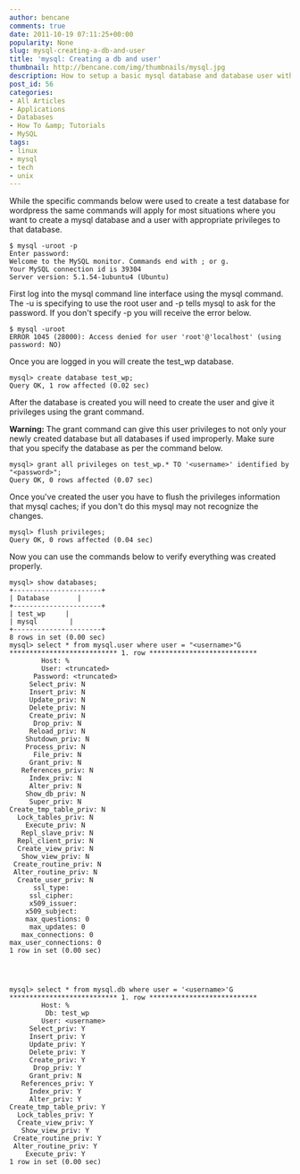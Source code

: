 ```yaml
---
author: bencane
comments: true
date: 2011-10-19 07:11:25+00:00
popularity: None
slug: mysql-creating-a-db-and-user
title: 'mysql: Creating a db and user'
thumbnail: http://bencane.com/img/thumbnails/mysql.jpg
description: How to setup a basic mysql database and database user with privileges to only the newly created database
post_id: 56
categories:
- All Articles
- Applications
- Databases
- How To &amp; Tutorials
- MySQL
tags:
- linux
- mysql
- tech
- unix
---
```


While the specific commands below were used to create a test database for wordpress the same commands will apply for most situations where you want to create a mysql database and a user with appropriate privileges to that database.

    $ mysql -uroot -p  
    Enter password:
    Welcome to the MySQL monitor. Commands end with ; or g.  
    Your MySQL connection id is 39304  
    Server version: 5.1.54-1ubuntu4 (Ubuntu)

First log into the mysql command line interface using the mysql command. The -u is specifying to use the root user and -p tells mysql to ask for the password. If you don't specify -p you will receive the error below.

    $ mysql -uroot  
    ERROR 1045 (28000): Access denied for user 'root'@'localhost' (using password: NO)

Once you are logged in you will create the test_wp database.

    mysql> create database test_wp;  
    Query OK, 1 row affected (0.02 sec)

After the database is created you will need to create the user and give it privileges using the grant command.

**Warning:** The grant command can give this user privileges to not only your newly created database but all databases if used improperly. Make sure that you specify the database as per the command below.

    mysql> grant all privileges on test_wp.* TO '<username>' identified by "<password>";  
    Query OK, 0 rows affected (0.07 sec)

Once you've created the user you have to flush the privileges information that mysql caches; if you don't do this mysql may not recognize the changes.

    mysql> flush privileges;  
    Query OK, 0 rows affected (0.04 sec)

Now you can use the commands below to verify everything was created properly.

    mysql> show databases;  
    +----------------------+  
    | Database       |  
    +----------------------+  
    | test_wp     |  
    | mysql        |  
    +----------------------+  
    8 rows in set (0.00 sec)  
    mysql> select * from mysql.user where user = "<username>"G  
    *************************** 1. row ***************************  
            Host: %  
            User: <truncated>  
          Password: <truncated>  
         Select_priv: N  
         Insert_priv: N  
         Update_priv: N  
         Delete_priv: N  
         Create_priv: N  
          Drop_priv: N  
         Reload_priv: N  
        Shutdown_priv: N  
        Process_priv: N  
          File_priv: N  
         Grant_priv: N  
       References_priv: N  
         Index_priv: N  
         Alter_priv: N  
        Show_db_priv: N  
         Super_priv: N  
    Create_tmp_table_priv: N  
      Lock_tables_priv: N  
        Execute_priv: N  
       Repl_slave_priv: N  
      Repl_client_priv: N  
      Create_view_priv: N  
       Show_view_priv: N  
     Create_routine_priv: N  
     Alter_routine_priv: N  
      Create_user_priv: N  
          ssl_type:  
         ssl_cipher:  
         x509_issuer:  
        x509_subject:  
        max_questions: 0  
         max_updates: 0  
       max_connections: 0  
    max_user_connections: 0  
    1 row in set (0.00 sec)




    mysql> select * from mysql.db where user = '<username>'G  
    *************************** 1. row ***************************  
            Host: %  
             Db: test_wp  
            User: <username>  
         Select_priv: Y  
         Insert_priv: Y  
         Update_priv: Y  
         Delete_priv: Y  
         Create_priv: Y  
          Drop_priv: Y  
         Grant_priv: N  
       References_priv: Y  
         Index_priv: Y  
         Alter_priv: Y  
    Create_tmp_table_priv: Y  
      Lock_tables_priv: Y  
      Create_view_priv: Y  
       Show_view_priv: Y  
     Create_routine_priv: Y  
     Alter_routine_priv: Y  
        Execute_priv: Y  
    1 row in set (0.00 sec)

